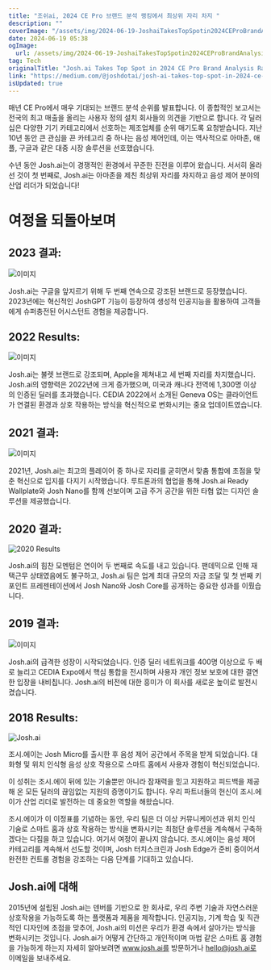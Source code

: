 ```yaml
---
title: "조쉬ai, 2024 CE Pro 브랜드 분석 랭킹에서 최상위 자리 차지 "
description: ""
coverImage: "/assets/img/2024-06-19-JoshaiTakesTopSpotin2024CEProBrandAnalysisRankings_0.png"
date: 2024-06-19 05:38
ogImage:
  url: /assets/img/2024-06-19-JoshaiTakesTopSpotin2024CEProBrandAnalysisRankings_0.png
tag: Tech
originalTitle: "Josh.ai Takes Top Spot in 2024 CE Pro Brand Analysis Rankings 🚀"
link: "https://medium.com/@joshdotai/josh-ai-takes-top-spot-in-2024-ce-pro-brand-analysis-rankings-b3f30def9dbd"
isUpdated: true
---
```


매년 CE Pro에서 매우 기대되는 브랜드 분석 순위를 발표합니다. 이 종합적인 보고서는 전국의 최고 매출을 올리는 사용자 정의 설치 회사들의 의견을 기반으로 합니다. 각 딜러십은 다양한 기기 카테고리에서 선호하는 제조업체를 순위 매기도록 요청받습니다. 지난 10년 동안 큰 관심을 끈 카테고리 중 하나는 음성 제어인데, 이는 역사적으로 아마존, 애플, 구글과 같은 대중 시장 솔루션을 선호했습니다.

수년 동안 Josh.ai는이 경쟁적인 환경에서 꾸준한 진전을 이루어 왔습니다. 서서히 올라선 것이 첫 번째로, Josh.ai는 아마존을 제친 최상위 자리를 차지하고 음성 제어 분야의 산업 리더가 되었습니다!

# 여정을 되돌아보며

<div class="content-ad"></div>

## 2023 결과:

![이미지](/assets/img/2024-06-19-JoshaiTakesTopSpotin2024CEProBrandAnalysisRankings_1.png)

Josh.ai는 구글을 앞지르기 위해 두 번째 연속으로 강조된 브랜드로 등장했습니다. 2023년에는 혁신적인 JoshGPT 기능이 등장하여 생성적 인공지능을 활용하여 고객들에게 슈퍼충전된 어시스턴트 경험을 제공합니다.

## 2022 Results:

<div class="content-ad"></div>

![이미지](/assets/img/2024-06-19-JoshaiTakesTopSpotin2024CEProBrandAnalysisRankings_2.png)

Josh.ai는 불렛 브랜드로 강조되며, Apple을 제쳐내고 세 번째 자리를 차지했습니다. Josh.ai의 영향력은 2022년에 크게 증가했으며, 미국과 캐나다 전역에 1,300명 이상의 인증된 딜러를 초과했습니다. CEDIA 2022에서 소개된 Geneva OS는 클라이언트가 연결된 환경과 상호 작용하는 방식을 혁신적으로 변화시키는 중요 업데이트였습니다.

## 2021 결과:

![이미지](/assets/img/2024-06-19-JoshaiTakesTopSpotin2024CEProBrandAnalysisRankings_3.png)

<div class="content-ad"></div>

2021년, Josh.ai는 최고의 플레이어 중 하나로 자리를 굳히면서 맞춤 통합에 초점을 맞춘 혁신으로 입지를 다지기 시작했습니다. 루트론과의 협업을 통해 Josh.ai Ready Wallplate와 Josh Nano를 함께 선보이며 고급 주거 공간을 위한 타협 없는 디자인 솔루션을 제공했습니다.

## 2020 결과:

![2020 Results](/assets/img/2024-06-19-JoshaiTakesTopSpotin2024CEProBrandAnalysisRankings_4.png)

Josh.ai의 힘찬 모멘텀은 연이어 두 번째로 속도를 내고 있습니다. 팬데믹으로 인해 재택근무 상태였음에도 불구하고, Josh.ai 팀은 업계 최대 규모의 자금 조달 및 첫 번째 키포인트 프레젠테이션에서 Josh Nano와 Josh Core를 공개하는 중요한 성과를 이뤘습니다.

<div class="content-ad"></div>

## 2019 결과:

![이미지](/assets/img/2024-06-19-JoshaiTakesTopSpotin2024CEProBrandAnalysisRankings_5.png)

Josh.ai의 급격한 성장이 시작되었습니다. 인증 딜러 네트워크를 400명 이상으로 두 배로 늘리고 CEDIA Expo에서 핵심 통합을 전시하며 사용자 개인 정보 보호에 대한 결연한 입장을 내비칩니다. Josh.ai의 비전에 대한 흥미가 이 회사를 새로운 높이로 발전시켰습니다.

## 2018 Results:

<div class="content-ad"></div>

![Josh.ai](/assets/img/2024-06-19-JoshaiTakesTopSpotin2024CEProBrandAnalysisRankings_6.png)

조시.에이는 Josh Micro를 출시한 후 음성 제어 공간에서 주목을 받게 되었습니다. 대화형 및 위치 인식형 음성 상호 작용으로 스마트 홈에서 사용자 경험이 혁신되었습니다.

이 성취는 조시.에이 뒤에 있는 기술뿐만 아니라 잠재력을 믿고 지원하고 피드백을 제공해 온 모든 딜러의 끊임없는 지원의 증명이기도 합니다. 우리 파트너들의 헌신이 조시.에이가 산업 리더로 발전하는 데 중요한 역할을 해왔습니다.

조시.에이가 이 이정표를 기념하는 동안, 우리 팀은 더 이상 커뮤니케이션과 위치 인식 기술로 스마트 홈과 상호 작용하는 방식을 변화시키는 최첨단 솔루션을 계속해서 구축하겠다는 다짐을 하고 있습니다. 여기서 여정이 끝나지 않습니다. 조시.에이는 음성 제어 카테고리를 계속해서 선도할 것이며, Josh 터치스크린과 Josh Edge가 준비 중이어서 완전한 컨트롤 경험을 강조하는 다음 단계를 기대하고 있습니다.

<div class="content-ad"></div>

## Josh.ai에 대해

2015년에 설립된 Josh.ai는 덴버를 기반으로 한 회사로, 우리 주변 기술과 자연스러운 상호작용을 가능하도록 하는 플랫폼과 제품을 제작합니다. 인공지능, 기계 학습 및 직관적인 디자인에 초점을 맞추어, Josh.ai의 미션은 우리가 환경 속에서 살아가는 방식을 변화시키는 것입니다. Josh.ai가 어떻게 간단하고 개인적이며 마법 같은 스마트 홈 경험을 가능하게 하는지 자세히 알아보려면 www.josh.ai를 방문하거나 hello@josh.ai로 이메일을 보내주세요.
